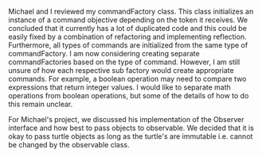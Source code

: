 Michael and I reviewed my commandFactory class. This class initializes an instance of a command objective depending on the token it receives. We concluded that it currently has a lot of duplicated code and this could be easily fixed by a combination of refactoring and implementing reflection. Furthermore, all types of commands are initialized from the same type of commandFactory. I am now considering creating separate commandFactories based on the type of command. However, I am still unsure of how each respective sub factory would create appropriate commands. For example, a boolean operation may need to compare two expressions that return integer values. I would like to separate math operations from boolean operations, but some of the details of how to do this remain unclear. 

For Michael's project, we discussed his implementation of the Observer interface and how best to pass objects to observable. We decided that it is okay to pass turtle objects as long as the turtle's are immutable i.e. cannot be changed by the observable class. 
